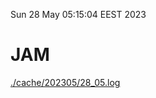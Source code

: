 Sun 28 May 05:15:04 EEST 2023
# JAM
<a href='./cache/202305/28_05.log'>./cache/202305/28_05.log</a>
